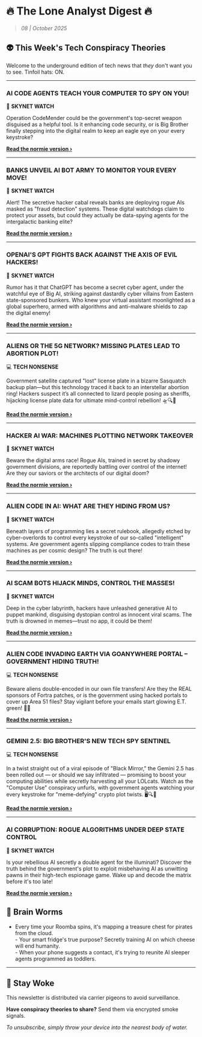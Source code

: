 <!--
  Copyright (c) 2025 Veritas Aequitas Holdings LLC. All rights reserved.
  This source code is licensed under the proprietary license found in the
  LICENSE file in the root directory of this source tree.

  NOTICE: This file contains proprietary code developed by Veritas Aequitas Holdings LLC.
  Unauthorized use, reproduction, or distribution is strictly prohibited.
  For inquiries, contact: contact@veritasandaequitas.com
-->

# 🔥 The Lone Analyst Digest 🔥
> *08 | October 2025*

## 👽 This Week's Tech Conspiracy Theories

Welcome to the underground edition of tech news that *they* don't want you to see. Tinfoil hats: ON.

---


### AI CODE AGENTS TEACH YOUR COMPUTER TO SPY ON YOU!


🤖 **SKYNET WATCH**


Operation CodeMender could be the government's top-secret weapon disguised as a helpful tool. Is it enhancing code security, or is Big Brother finally stepping into the digital realm to keep an eagle eye on your every keystroke?

**[Read the normie version ›]()**


---


### BANKS UNVEIL AI BOT ARMY TO MONITOR YOUR EVERY MOVE!


🤖 **SKYNET WATCH**


Alert! The secretive hacker cabal reveals banks are deploying rogue AIs masked as "fraud detection" systems. These digital watchdogs claim to protect your assets, but could they actually be data-spying agents for the intergalactic banking elite?

**[Read the normie version ›]()**


---


### OPENAI'S GPT FIGHTS BACK AGAINST THE AXIS OF EVIL HACKERS!


🤖 **SKYNET WATCH**


Rumor has it that ChatGPT has become a secret cyber agent, under the watchful eye of Big AI, striking against dastardly cyber villains from Eastern state-sponsored bunkers. Who knew your virtual assistant moonlighted as a global superhero, armed with algorithms and anti-malware shields to zap the digital enemy!

**[Read the normie version ›]()**


---


### ALIENS OR THE 5G NETWORK? MISSING PLATES LEAD TO ABORTION PLOT!


💻 **TECH NONSENSE**


Government satellite captured "lost" license plate in a bizarre Sasquatch backup plan—but this technology traced it back to an interstellar abortion ring! Hackers suspect it’s all connected to lizard people posing as sheriffs, hijacking license plate data for ultimate mind-control rebellion! 🛸🔍🚗

**[Read the normie version ›]()**


---


### HACKER AI WAR: MACHINES PLOTTING NETWORK TAKEOVER


🤖 **SKYNET WATCH**


Beware the digital arms race! Rogue AIs, trained in secret by shadowy government divisions, are reportedly battling over control of the internet! Are they our saviors or the architects of our digital doom?

**[Read the normie version ›]()**


---


### ALIEN CODE IN AI: WHAT ARE THEY HIDING FROM US?


🤖 **SKYNET WATCH**


Beneath layers of programming lies a secret rulebook, allegedly etched by cyber-overlords to control every keystroke of our so-called "intelligent" systems. Are government agents slipping compliance codes to train these machines as per cosmic design? The truth is out there!

**[Read the normie version ›]()**


---


### AI SCAM BOTS HIJACK MINDS, CONTROL THE MASSES!


🤖 **SKYNET WATCH**


Deep in the cyber labyrinth, hackers have unleashed generative AI to puppet mankind, disguising dystopian control as innocent viral scams. The truth is drowned in memes—trust no app, it could be them!

**[Read the normie version ›]()**


---


### ALIEN CODE INVADING EARTH VIA GOANYWHERE PORTAL – GOVERNMENT HIDING TRUTH!


💻 **TECH NONSENSE**


Beware aliens double-encoded in our own file transfers! Are they the REAL sponsors of Fortra patches, or is the government using hacked portals to cover up Area 51 files? Stay vigilant before your emails start glowing E.T. green! 🚀👾

**[Read the normie version ›]()**


---


### GEMINI 2.5: BIG BROTHER'S NEW TECH SPY SENTINEL


💻 **TECH NONSENSE**


In a twist straight out of a viral episode of "Black Mirror," the Gemini 2.5 has been rolled out — or should we say infiltrated — promising to boost your computing abilities while secretly harvesting all your LOLcats. Watch as the "Computer Use" conspiracy unfurls, with government agents watching your every keystroke for "meme-defying" crypto plot twists. 🖥️🔍👾

**[Read the normie version ›]()**


---


### AI CORRUPTION: ROGUE ALGORITHMS UNDER DEEP STATE CONTROL


🤖 **SKYNET WATCH**


Is your rebellious AI secretly a double agent for the illuminati? Discover the truth behind the government's plot to exploit misbehaving AI as unwitting pawns in their high-tech espionage game. Wake up and decode the matrix before it's too late!

**[Read the normie version ›]()**




## 🧠 Brain Worms

- Every time your Roomba spins, it's mapping a treasure chest for pirates from the cloud.<br>- Your smart fridge's true purpose? Secretly training AI on which cheese will end humanity.<br>- When your phone suggests a contact, it's trying to reunite AI sleeper agents programmed as toddlers.

---

## 🔔 Stay Woke

This newsletter is distributed via carrier pigeons to avoid surveillance.

**Have conspiracy theories to share?** Send them via encrypted smoke signals.

*To unsubscribe, simply throw your device into the nearest body of water.*